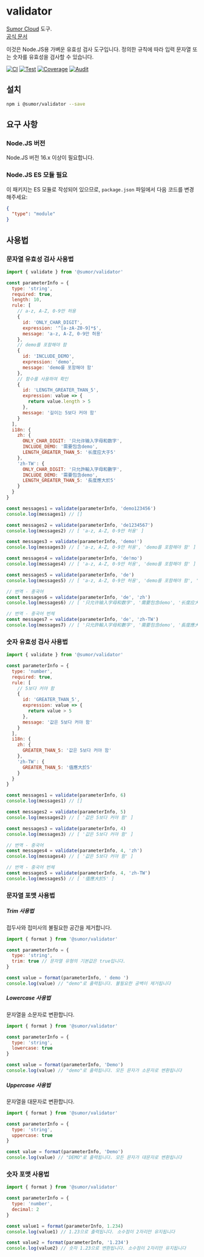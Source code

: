 # validator

[Sumor Cloud](https://sumor.cloud) 도구.  
[공식 문서](https://sumor.cloud)

이것은 Node.JS용 가벼운 유효성 검사 도구입니다.
정의한 규칙에 따라 입력 문자열 또는 숫자를 유효성을 검사할 수 있습니다.

[![CI](https://github.com/sumor-cloud/validator/actions/workflows/ci.yml/badge.svg)](https://github.com/sumor-cloud/validator/actions/workflows/ci.yml)
[![Test](https://github.com/sumor-cloud/validator/actions/workflows/ut.yml/badge.svg)](https://github.com/sumor-cloud/validator/actions/workflows/ut.yml)
[![Coverage](https://github.com/sumor-cloud/validator/actions/workflows/coverage.yml/badge.svg)](https://github.com/sumor-cloud/validator/actions/workflows/coverage.yml)
[![Audit](https://github.com/sumor-cloud/validator/actions/workflows/audit.yml/badge.svg)](https://github.com/sumor-cloud/validator/actions/workflows/audit.yml)

## 설치

```bash
npm i @sumor/validator --save
```

## 요구 사항

### Node.JS 버전

Node.JS 버전 16.x 이상이 필요합니다.

### Node.JS ES 모듈 필요

이 패키지는 ES 모듈로 작성되어 있으므로,
`package.json` 파일에서 다음 코드를 변경해주세요:

```json
{
  "type": "module"
}
```

## 사용법

### 문자열 유효성 검사 사용법

```js
import { validate } from '@sumor/validator'

const parameterInfo = {
  type: 'string',
  required: true,
  length: 10,
  rule: [
    // a-z, A-Z, 0-9만 허용
    {
      id: 'ONLY_CHAR_DIGIT',
      expression: '^[a-zA-Z0-9]*$',
      message: 'a-z, A-Z, 0-9만 허용'
    },
    // demo를 포함해야 함
    {
      id: 'INCLUDE_DEMO',
      expression: 'demo',
      message: 'demo를 포함해야 함'
    },
    // 함수를 사용하여 확인
    {
      id: 'LENGTH_GREATER_THAN_5',
      expression: value => {
        return value.length > 5
      },
      message: '길이는 5보다 커야 함'
    }
  ],
  i18n: {
    zh: {
      ONLY_CHAR_DIGIT: '只允许输入字母和数字',
      INCLUDE_DEMO: '需要包含demo',
      LENGTH_GREATER_THAN_5: '长度应大于5'
    },
    'zh-TW': {
      ONLY_CHAR_DIGIT: '只允許輸入字母和數字',
      INCLUDE_DEMO: '需要包含demo',
      LENGTH_GREATER_THAN_5: '長度應大於5'
    }
  }
}

const messages1 = validate(parameterInfo, 'demo123456')
console.log(messages1) // []

const messages2 = validate(parameterInfo, 'de1234567')
console.log(messages2) // [ 'a-z, A-Z, 0-9만 허용' ]

const messages3 = validate(parameterInfo, 'demo!')
console.log(messages3) // [ 'a-z, A-Z, 0-9만 허용', 'demo를 포함해야 함' ]

const messages4 = validate(parameterInfo, 'de!mo')
console.log(messages4) // [ 'a-z, A-Z, 0-9만 허용', 'demo를 포함해야 함' ]

const messages5 = validate(parameterInfo, 'de')
console.log(messages5) // [ 'a-z, A-Z, 0-9만 허용', 'demo를 포함해야 함', '길이는 5보다 커야 함' ]

// 번역 - 중국어
const messages6 = validate(parameterInfo, 'de', 'zh')
console.log(messages6) // [ '只允许输入字母和数字', '需要包含demo', '长度应大于5' ]

// 번역 - 중국어 번체
const messages7 = validate(parameterInfo, 'de', 'zh-TW')
console.log(messages7) // [ '只允許輸入字母和數字', '需要包含demo', '長度應大於5' ]
```

### 숫자 유효성 검사 사용법

```js
import { validate } from '@sumor/validator'

const parameterInfo = {
  type: 'number',
  required: true,
  rule: [
    // 5보다 커야 함
    {
      id: 'GREATER_THAN_5',
      expression: value => {
        return value > 5
      },
      message: '값은 5보다 커야 함'
    }
  ],
  i18n: {
    zh: {
      GREATER_THAN_5: '값은 5보다 커야 함'
    },
    'zh-TW': {
      GREATER_THAN_5: '值應大於5'
    }
  }
}

const messages1 = validate(parameterInfo, 6)
console.log(messages1) // []

const messages2 = validate(parameterInfo, 5)
console.log(messages2) // [ '값은 5보다 커야 함' ]

const messages3 = validate(parameterInfo, 4)
console.log(messages3) // [ '값은 5보다 커야 함' ]

// 번역 - 중국어
const messages4 = validate(parameterInfo, 4, 'zh')
console.log(messages4) // [ '값은 5보다 커야 함' ]

// 번역 - 중국어 번체
const messages5 = validate(parameterInfo, 4, 'zh-TW')
console.log(messages5) // [ '值應大於5' ]
```

### 문자열 포맷 사용법

##### Trim 사용법

접두사와 접미사의 불필요한 공간을 제거합니다.

```js
import { format } from '@sumor/validator'

const parameterInfo = {
  type: 'string',
  trim: true // 문자열 유형의 기본값은 true입니다.
}

const value = format(parameterInfo, ' demo ')
console.log(value) // "demo"로 출력됩니다. 불필요한 공백이 제거됩니다
```

##### Lowercase 사용법

문자열을 소문자로 변환합니다.

```js
import { format } from '@sumor/validator'

const parameterInfo = {
  type: 'string',
  lowercase: true
}

const value = format(parameterInfo, 'Demo')
console.log(value) // "demo"로 출력됩니다. 모든 문자가 소문자로 변환됩니다
```

##### Uppercase 사용법

문자열을 대문자로 변환합니다.

```js
import { format } from '@sumor/validator'

const parameterInfo = {
  type: 'string',
  uppercase: true
}

const value = format(parameterInfo, 'Demo')
console.log(value) // "DEMO"로 출력됩니다. 모든 문자가 대문자로 변환됩니다
```

### 숫자 포맷 사용법

```js
import { format } from '@sumor/validator'

const parameterInfo = {
  type: 'number',
  decimal: 2
}

const value1 = format(parameterInfo, 1.234)
console.log(value1) // 1.23으로 출력됩니다. 소수점이 2자리만 유지됩니다

const value2 = format(parameterInfo, '1.234')
console.log(value2) // 숫자 1.23으로 변환됩니다. 소수점이 2자리만 유지됩니다
```